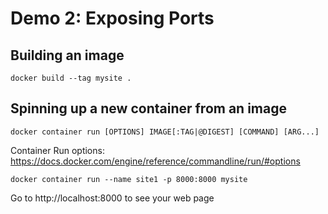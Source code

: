# Demo 2: Exposing Ports

## Building an image
```
docker build --tag mysite .
```

## Spinning up a new container from an image
`docker container run [OPTIONS] IMAGE[:TAG|@DIGEST] [COMMAND] [ARG...]`

Container Run options: https://docs.docker.com/engine/reference/commandline/run/#options

```
docker container run --name site1 -p 8000:8000 mysite
```

Go to http://localhost:8000 to see your web page
